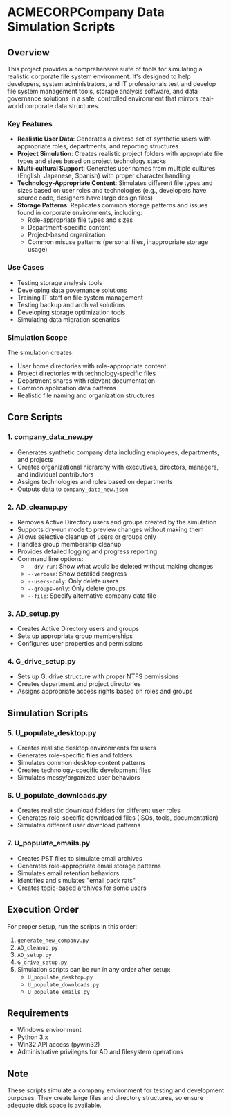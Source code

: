 # ACMECORPCompany Data Simulation Scripts

## Overview
This project provides a comprehensive suite of tools for simulating a realistic corporate file system environment. It's designed to help developers, system administrators, and IT professionals test and develop file system management tools, storage analysis software, and data governance solutions in a safe, controlled environment that mirrors real-world corporate data structures.

### Key Features
- **Realistic User Data**: Generates a diverse set of synthetic users with appropriate roles, departments, and reporting structures
- **Project Simulation**: Creates realistic project folders with appropriate file types and sizes based on project technology stacks
- **Multi-cultural Support**: Generates user names from multiple cultures (English, Japanese, Spanish) with proper character handling
- **Technology-Appropriate Content**: Simulates different file types and sizes based on user roles and technologies (e.g., developers have source code, designers have large design files)
- **Storage Patterns**: Replicates common storage patterns and issues found in corporate environments, including:
  - Role-appropriate file types and sizes
  - Department-specific content
  - Project-based organization
  - Common misuse patterns (personal files, inappropriate storage usage)

### Use Cases
- Testing storage analysis tools
- Developing data governance solutions
- Training IT staff on file system management
- Testing backup and archival solutions
- Developing storage optimization tools
- Simulating data migration scenarios

### Simulation Scope
The simulation creates:
- User home directories with role-appropriate content
- Project directories with technology-specific files
- Department shares with relevant documentation
- Common application data patterns
- Realistic file naming and organization structures

## Core Scripts

### 1. company_data_new.py
- Generates synthetic company data including employees, departments, and projects
- Creates organizational hierarchy with executives, directors, managers, and individual contributors
- Assigns technologies and roles based on departments
- Outputs data to `company_data_new.json`

### 2. AD_cleanup.py
- Removes Active Directory users and groups created by the simulation
- Supports dry-run mode to preview changes without making them
- Allows selective cleanup of users or groups only
- Handles group membership cleanup
- Provides detailed logging and progress reporting
- Command line options:
  - `--dry-run`: Show what would be deleted without making changes
  - `--verbose`: Show detailed progress
  - `--users-only`: Only delete users
  - `--groups-only`: Only delete groups
  - `--file`: Specify alternative company data file

### 3. AD_setup.py
- Creates Active Directory users and groups
- Sets up appropriate group memberships
- Configures user properties and permissions

### 4. G_drive_setup.py
- Sets up G: drive structure with proper NTFS permissions
- Creates department and project directories
- Assigns appropriate access rights based on roles and groups

## Simulation Scripts

### 5. U_populate_desktop.py
- Creates realistic desktop environments for users
- Generates role-specific files and folders
- Simulates common desktop content patterns
- Creates technology-specific development files
- Simulates messy/organized user behaviors

### 6. U_populate_downloads.py
- Creates realistic download folders for different user roles
- Generates role-specific downloaded files (ISOs, tools, documentation)
- Simulates different user download patterns

### 7. U_populate_emails.py
- Creates PST files to simulate email archives
- Generates role-appropriate email storage patterns
- Simulates email retention behaviors
- Identifies and simulates "email pack rats"
- Creates topic-based archives for some users

## Execution Order

For proper setup, run the scripts in this order:
1. `generate_new_company.py`
2. `AD_cleanup.py`
3. `AD_setup.py`
4. `G_drive_setup.py`
5. Simulation scripts can be run in any order after setup:
   - `U_populate_desktop.py`
   - `U_populate_downloads.py`
   - `U_populate_emails.py`

## Requirements

- Windows environment
- Python 3.x
- Win32 API access (pywin32)
- Administrative privileges for AD and filesystem operations

## Note

These scripts simulate a company environment for testing and development purposes. They create large files and directory structures, so ensure adequate disk space is available.